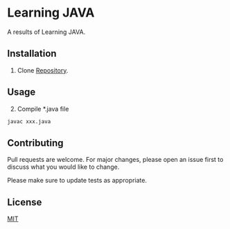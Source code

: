 # Learning JAVA

A results of Learning JAVA.

## Installation

1. Clone [Repository](https://github.com/luckkrit/java-learn).

## Usage

2. Compile *.java file

```bash
javac xxx.java
```

## Contributing

Pull requests are welcome. For major changes, please open an issue first to discuss what you would like to change.

Please make sure to update tests as appropriate.

## License

[MIT](https://choosealicense.com/licenses/mit/)